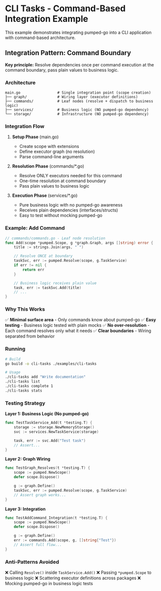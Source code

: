 # CLI Tasks - Command-Based Integration Example

This example demonstrates integrating pumped-go into a CLI application with command-based architecture.

## Integration Pattern: Command Boundary

**Key principle:** Resolve dependencies once per command execution at the command boundary, pass plain values to business logic.

### Architecture

```
main.go                 # Single integration point (scope creation)
├── graph/              # Wiring layer (executor definitions)
├── commands/           # Leaf nodes (resolve + dispatch to business logic)
├── services/           # Business logic (NO pumped-go dependency)
└── storage/            # Infrastructure (NO pumped-go dependency)
```

### Integration Flow

1. **Setup Phase** (main.go)
   - Create scope with extensions
   - Define executor graph (no resolution)
   - Parse command-line arguments

2. **Resolution Phase** (commands/*.go)
   - Resolve ONLY executors needed for this command
   - One-time resolution at command boundary
   - Pass plain values to business logic

3. **Execution Phase** (services/*.go)
   - Pure business logic with no pumped-go awareness
   - Receives plain dependencies (interfaces/structs)
   - Easy to test without mocking pumped-go

### Example: Add Command

```go
// commands/commands.go - Leaf node resolution
func Add(scope *pumped.Scope, g *graph.Graph, args []string) error {
    title := strings.Join(args, " ")

    // Resolve ONCE at boundary
    taskSvc, err := pumped.Resolve(scope, g.TaskService)
    if err != nil {
        return err
    }

    // Business logic receives plain value
    task, err := taskSvc.Add(title)
    // ...
}
```

### Why This Works

✅ **Minimal surface area** - Only commands know about pumped-go
✅ **Easy testing** - Business logic tested with plain mocks
✅ **No over-resolution** - Each command resolves only what it needs
✅ **Clear boundaries** - Wiring separated from behavior

### Running

```bash
# Build
go build -o cli-tasks ./examples/cli-tasks

# Usage
./cli-tasks add "Write documentation"
./cli-tasks list
./cli-tasks complete 1
./cli-tasks stats
```

### Testing Strategy

**Layer 1: Business Logic (No pumped-go)**
```go
func TestTaskService_Add(t *testing.T) {
    storage := storage.NewMemoryStorage()
    svc := services.NewTaskService(storage)

    task, err := svc.Add("Test task")
    // Assert...
}
```

**Layer 2: Graph Wiring**
```go
func TestGraph_Resolves(t *testing.T) {
    scope := pumped.NewScope()
    defer scope.Dispose()

    g := graph.Define()
    taskSvc, err := pumped.Resolve(scope, g.TaskService)
    // Assert graph works...
}
```

**Layer 3: Integration**
```go
func TestAddCommand_Integration(t *testing.T) {
    scope := pumped.NewScope()
    defer scope.Dispose()

    g := graph.Define()
    err := commands.Add(scope, g, []string{"Test"})
    // Assert full flow...
}
```

### Anti-Patterns Avoided

❌ Calling `Resolve()` inside `TaskService.Add()`
❌ Passing `*pumped.Scope` to business logic
❌ Scattering executor definitions across packages
❌ Mocking pumped-go in business logic tests
